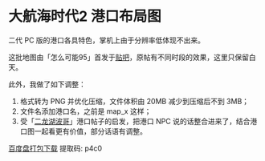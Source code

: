 # 大航海时代2 港口布局图

二代 PC 版的港口各具特色，掌机上由于分辨率低体现不出来。

这批地图由「怎么可能95」首发于[贴吧](https://tieba.baidu.com/p/1560955475)，原帖有不同时段的效果，这里只保留白天。

此外，我做了如下调整：

1. 格式转为 PNG 并优化压缩，文件体积由 20MB 减少到压缩后不到 3MB；
2. 文件名添加港口名，之前是 map_x 这样；
3. 受「[二龙湖波哥](https://tieba.baidu.com/p/595077619)」港口帖子的启发，把港口 NPC 说的话整合进来了，结合港口图一起看更有价值，部分话语有调整。

[百度盘打包下载](https://pan.baidu.com/s/1F_1zU8xOvOIIlhjmLV9tSw)  提取码: p4c0
